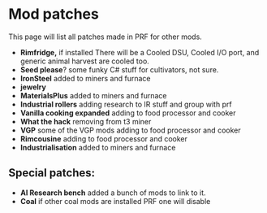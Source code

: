 # Mod patches
This page will list all patches made in PRF for other mods.

- **Rimfridge,** if installed There will be a Cooled DSU, Cooled I/O port, and generic animal harvest are cooled too.
- **Seed please**? some funky C# stuff for cultivators, not sure.
- **IronSteel** added to miners and furnace
- **jewelry** 
- **MaterialsPlus** added to miners and furnace
- **Industrial rollers** adding research to IR stuff and group with prf
- **Vanilla cooking expanded** adding to food processor and cooker
- **What the hack** removing from t3 miner
- **VGP** some of the VGP mods adding to food processor and cooker
- **Rimcousine** adding to food processor and cooker
- **Industrialisation** added to miners and furnace

## Special patches:
- **AI Research bench** added a bunch of mods to link to it.
- **Coal** if other coal mods are installed PRF one will disable